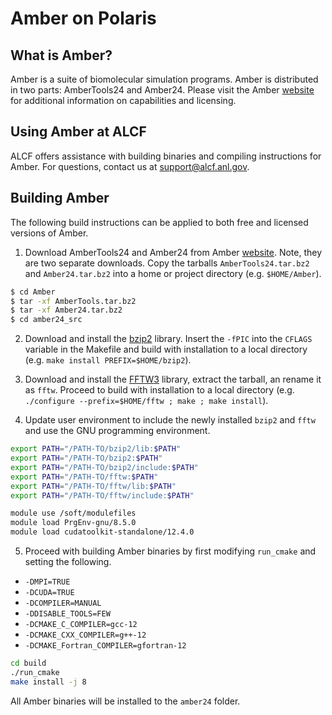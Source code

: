 # Amber on Polaris

## What is Amber?

Amber is a suite of biomolecular simulation programs. Amber is distributed in two parts: AmberTools24 and Amber24. Please visit the Amber [website](https://ambermd.org/) for additional information on capabilities and licensing.

## Using Amber at ALCF

ALCF offers assistance with building binaries and compiling instructions for Amber. For questions, contact us at [support@alcf.anl.gov](mailto:support@alcf.anl.gov).

## Building Amber

The following build instructions can be applied to both free and licensed versions of Amber.

1. Download AmberTools24 and Amber24 from Amber [website](https://ambermd.org/GetAmber.php). Note, they are two separate downloads. Copy the tarballs `AmberTools24.tar.bz2` and `Amber24.tar.bz2` into a home or project directory (e.g. `$HOME/Amber`).

``` bash
$ cd Amber
$ tar -xf AmberTools.tar.bz2
$ tar -xf Amber24.tar.bz2
$ cd amber24_src
```

2. Download and install the [bzip2](https://sourceware.org/bzip2/downloads.html) library. Insert the `-fPIC` into the `CFLAGS` variable in the Makefile and build with installation to a local directory (e.g. `make install PREFIX=$HOME/bzip2`).

3. Download and install the [FFTW3](https://www.fftw.org/download.html) library, extract the tarball, an rename it as `fftw`. Proceed to build with installation to a local directory (e.g. `./configure --prefix=$HOME/fftw ; make ; make install`).

4. Update user environment to include the newly installed `bzip2` and `fftw` and use the GNU programming environment.

```bash 
export PATH="/PATH-TO/bzip2/lib:$PATH"
export PATH="/PATH-TO/bzip2:$PATH"
export PATH="/PATH-TO/bzip2/include:$PATH"
export PATH="/PATH-TO/fftw:$PATH"
export PATH="/PATH-TO/fftw/lib:$PATH"
export PATH="/PATH-TO/fftw/include:$PATH"

module use /soft/modulefiles
module load PrgEnv-gnu/8.5.0
module load cudatoolkit-standalone/12.4.0
```

5. Proceed with building Amber binaries by first modifying `run_cmake` and setting the following.
* `-DMPI=TRUE`
* `-DCUDA=TRUE`
* `-DCOMPILER=MANUAL`
* `-DDISABLE_TOOLS=FEW`
* `-DCMAKE_C_COMPILER=gcc-12`
* `-DCMAKE_CXX_COMPILER=g++-12`
* `-DCMAKE_Fortran_COMPILER=gfortran-12`

``` bash
cd build
./run_cmake
make install -j 8
```
All Amber binaries will be installed to the `amber24` folder.
